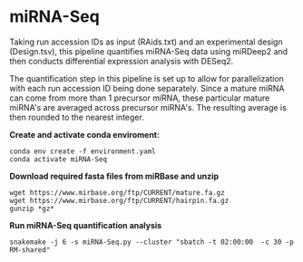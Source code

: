 # miRNA-Seq 

Taking run accession IDs as input (RAids.txt) and an experimental design (Design.tsv), this pipeline quantifies miRNA-Seq data using miRDeep2 and then conducts differential expression analysis with DESeq2.

The quantification step in this pipeline is set up to allow for parallelization with each run accession ID being done separately. Since a mature miRNA can come from more than 1 precursor miRNA, these particular mature miRNA's are averaged across precursor miRNA's. The resulting average is then rounded to the nearest integer.


**Create and activate conda enviroment:**
```
conda env create -f environment.yaml
conda activate miRNA-Seq
```

**Download required fasta files from miRBase and unzip**
```
wget https://www.mirbase.org/ftp/CURRENT/mature.fa.gz
wget https://www.mirbase.org/ftp/CURRENT/hairpin.fa.gz
gunzip *gz*
```


**Run miRNA-Seq quantification analysis**
```
snakemake -j 6 -s miRNA-Seq.py --cluster "sbatch -t 02:00:00  -c 30 -p RM-shared"
```

